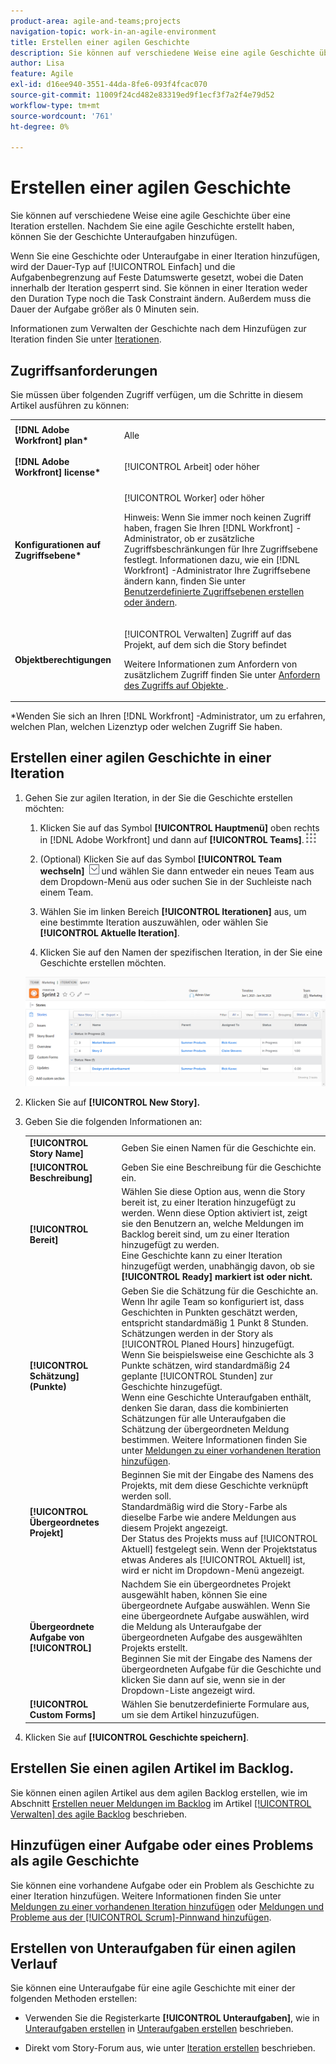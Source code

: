 ```yaml
---
product-area: agile-and-teams;projects
navigation-topic: work-in-an-agile-environment
title: Erstellen einer agilen Geschichte
description: Sie können auf verschiedene Weise eine agile Geschichte über eine Iteration erstellen. Nachdem Sie eine agile Geschichte erstellt haben, können Sie der Geschichte Unteraufgaben hinzufügen.
author: Lisa
feature: Agile
exl-id: d16ee940-3551-44da-8fe6-093f4fcac070
source-git-commit: 11009f24cd482e83319ed9f1ecf3f7a2f4e79d52
workflow-type: tm+mt
source-wordcount: '761'
ht-degree: 0%

---
```


# Erstellen einer agilen Geschichte

Sie können auf verschiedene Weise eine agile Geschichte über eine Iteration erstellen. Nachdem Sie eine agile Geschichte erstellt haben, können Sie der Geschichte Unteraufgaben hinzufügen.

Wenn Sie eine Geschichte oder Unteraufgabe in einer Iteration hinzufügen, wird der Dauer-Typ auf [!UICONTROL Einfach] und die Aufgabenbegrenzung auf Feste Datumswerte gesetzt, wobei die Daten innerhalb der Iteration gesperrt sind. Sie können in einer Iteration weder den Duration Type noch die Task Constraint ändern. Außerdem muss die Dauer der Aufgabe größer als 0 Minuten sein.

Informationen zum Verwalten der Geschichte nach dem Hinzufügen zur Iteration finden Sie unter [Iterationen](../../agile/use-scrum-in-an-agile-team/iterations/iterations.md).

## Zugriffsanforderungen

Sie müssen über folgenden Zugriff verfügen, um die Schritte in diesem Artikel ausführen zu können:

<table style="table-layout:auto"> 
 <col> 
 </col> 
 <col> 
 </col> 
 <tbody> 
  <tr> 
   <td role="rowheader"><strong>[!DNL Adobe Workfront] plan*</strong></td> 
   <td> <p>Alle</p> </td> 
  </tr> 
  <tr> 
   <td role="rowheader"><strong>[!DNL Adobe Workfront] license*</strong></td> 
   <td> <p>[!UICONTROL Arbeit] oder höher</p> </td> 
  </tr> 
  <tr> 
   <td role="rowheader"><strong>Konfigurationen auf Zugriffsebene*</strong></td> 
   <td> <p>[!UICONTROL Worker] oder höher</p> <p>Hinweis: Wenn Sie immer noch keinen Zugriff haben, fragen Sie Ihren [!DNL Workfront] -Administrator, ob er zusätzliche Zugriffsbeschränkungen für Ihre Zugriffsebene festlegt. Informationen dazu, wie ein [!DNL Workfront] -Administrator Ihre Zugriffsebene ändern kann, finden Sie unter <a href="../../administration-and-setup/add-users/configure-and-grant-access/create-modify-access-levels.md" class="MCXref xref">Benutzerdefinierte Zugriffsebenen erstellen oder ändern</a>.</p> </td> 
  </tr> 
  <tr> 
   <td role="rowheader"><strong>Objektberechtigungen</strong></td> 
   <td> <p>[!UICONTROL Verwalten] Zugriff auf das Projekt, auf dem sich die Story befindet</p> <p>Weitere Informationen zum Anfordern von zusätzlichem Zugriff finden Sie unter <a href="../../workfront-basics/grant-and-request-access-to-objects/request-access.md" class="MCXref xref">Anfordern des Zugriffs auf Objekte </a>.</p> </td> 
  </tr> 
 </tbody> 
</table>

&#42;Wenden Sie sich an Ihren [!DNL Workfront] -Administrator, um zu erfahren, welchen Plan, welchen Lizenztyp oder welchen Zugriff Sie haben.

## Erstellen einer agilen Geschichte in einer Iteration

1. Gehen Sie zur agilen Iteration, in der Sie die Geschichte erstellen möchten:

   1. Klicken Sie auf das Symbol **[!UICONTROL Hauptmenü]** oben rechts in [!DNL Adobe Workfront] und dann auf **[!UICONTROL Teams]**.![](assets/main-menu-icon.png)

   1. (Optional) Klicken Sie auf das Symbol **[!UICONTROL Team wechseln]** ![Team-Symbol wechseln](assets/switch-team-icon.png) und wählen Sie dann entweder ein neues Team aus dem Dropdown-Menü aus oder suchen Sie in der Suchleiste nach einem Team.

   1. Wählen Sie im linken Bereich **[!UICONTROL Iterationen]** aus, um eine bestimmte Iteration auszuwählen, oder wählen Sie **[!UICONTROL Aktuelle Iteration]**.
   1. Klicken Sie auf den Namen der spezifischen Iteration, in der Sie eine Geschichte erstellen möchten.

   ![Neue Geschichte zur Iteration hinzufügen](assets/iteration-add-story.png)

1. Klicken Sie auf **[!UICONTROL New Story].**
1. Geben Sie die folgenden Informationen an:

   <table style="table-layout:auto">
    <col>
    <col>
    <tbody>
     <tr>
      <td role="rowheader"><strong>[!UICONTROL Story Name]</strong></td>
      <td>Geben Sie einen Namen für die Geschichte ein.</td>
     </tr>
     <tr>
      <td role="rowheader"><strong>[!UICONTROL Beschreibung]</strong></td>
      <td>Geben Sie eine Beschreibung für die Geschichte ein.</td>
     </tr>
     <tr>
      <td role="rowheader"><strong>[!UICONTROL Bereit]</strong></td>
      <td>Wählen Sie diese Option aus, wenn die Story bereit ist, zu einer Iteration hinzugefügt zu werden. Wenn diese Option aktiviert ist, zeigt sie den Benutzern an, welche Meldungen im Backlog bereit sind, um zu einer Iteration hinzugefügt zu werden.<br>Eine Geschichte kann zu einer Iteration hinzugefügt werden, unabhängig davon, ob sie <strong>[!UICONTROL Ready] markiert ist oder nicht.</strong></td>
     </tr>
     <tr>
      <td role="rowheader"><strong>[!UICONTROL Schätzung] (Punkte)</strong></td>
      <td>Geben Sie die Schätzung für die Geschichte an. Wenn Ihr agile Team so konfiguriert ist, dass Geschichten in Punkten geschätzt werden, entspricht standardmäßig 1 Punkt 8 Stunden. Schätzungen werden in der Story als [!UICONTROL Planed Hours] hinzugefügt.<br>Wenn Sie beispielsweise eine Geschichte als 3 Punkte schätzen, wird standardmäßig 24 geplante [!UICONTROL Stunden] zur Geschichte hinzugefügt.<br>Wenn eine Geschichte Unteraufgaben enthält, denken Sie daran, dass die kombinierten Schätzungen für alle Unteraufgaben die Schätzung der übergeordneten Meldung bestimmen. Weitere Informationen finden Sie unter <a href="../../agile/use-scrum-in-an-agile-team/iterations/add-stories-to-existing-iteration.md" class="MCXref xref">Meldungen zu einer vorhandenen Iteration hinzufügen</a>.</td>
     </tr>
     <tr>
      <td role="rowheader"><strong>[!UICONTROL Übergeordnetes Projekt]</strong></td>
      <td>Beginnen Sie mit der Eingabe des Namens des Projekts, mit dem diese Geschichte verknüpft werden soll.<br>Standardmäßig wird die Story-Farbe als dieselbe Farbe wie andere Meldungen aus diesem Projekt angezeigt.<br>Der Status des Projekts muss auf [!UICONTROL Aktuell] festgelegt sein. Wenn der Projektstatus etwas Anderes als [!UICONTROL Aktuell] ist, wird er nicht im Dropdown-Menü angezeigt.</td>
     </tr>
     <tr>
      <td role="rowheader"><strong>Übergeordnete Aufgabe von [!UICONTROL]</strong></td>
      <td>Nachdem Sie ein übergeordnetes Projekt ausgewählt haben, können Sie eine übergeordnete Aufgabe auswählen. Wenn Sie eine übergeordnete Aufgabe auswählen, wird die Meldung als Unteraufgabe der übergeordneten Aufgabe des ausgewählten Projekts erstellt.<br>Beginnen Sie mit der Eingabe des Namens der übergeordneten Aufgabe für die Geschichte und klicken Sie dann auf sie, wenn sie in der Dropdown-Liste angezeigt wird.</td>
     </tr>
     <tr>
      <td role="rowheader"><strong>[!UICONTROL Custom Forms]</strong></td>
      <td>Wählen Sie benutzerdefinierte Formulare aus, um sie dem Artikel hinzuzufügen.</td>
     </tr>
    </tbody>
   </table>

1. Klicken Sie auf **[!UICONTROL Geschichte speichern]**.

## Erstellen Sie einen agilen Artikel im Backlog.

Sie können einen agilen Artikel aus dem agilen Backlog erstellen, wie im Abschnitt [Erstellen neuer Meldungen im Backlog](../../agile/work-in-an-agile-environment/manage-the-agile-backlog.md#creating-new-stories) im Artikel [[!UICONTROL Verwalten] des agile Backlog](../../agile/work-in-an-agile-environment/manage-the-agile-backlog.md) beschrieben.

## Hinzufügen einer Aufgabe oder eines Problems als agile Geschichte

Sie können eine vorhandene Aufgabe oder ein Problem als Geschichte zu einer Iteration hinzufügen. Weitere Informationen finden Sie unter [Meldungen zu einer vorhandenen Iteration hinzufügen](../../agile/use-scrum-in-an-agile-team/iterations/add-stories-to-existing-iteration.md) oder [Meldungen und Probleme aus der [!UICONTROL Scrum]-Pinnwand hinzufügen](../../agile/use-scrum-in-an-agile-team/scrum-board/add-story-from-scrum-board.md).

## Erstellen von Unteraufgaben für einen agilen Verlauf

Sie können eine Unteraufgabe für eine agile Geschichte mit einer der folgenden Methoden erstellen:

* Verwenden Sie die Registerkarte **[!UICONTROL Unteraufgaben]**, wie in [Unteraufgaben erstellen](../../manage-work/tasks/create-tasks/create-subtasks.md#creating-subtasks) in [Unteraufgaben erstellen](../../manage-work/tasks/create-tasks/create-subtasks.md) beschrieben.

* Direkt vom Story-Forum aus, wie unter [Iteration erstellen](../../agile/use-scrum-in-an-agile-team/iterations/create-an-iteration.md) beschrieben.

